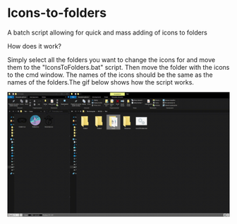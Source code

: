 # Icons-to-folders

A batch script allowing for quick and mass adding of icons to folders

How does it work?

Simply select all the folders you want to change the icons for and move them to the "IconsToFolders.bat" script. Then move the folder with the icons to the cmd window. The names of the icons should be the same as the names of the folders.The gif below shows how the script works.

![](https://github.com/Azornes/Icons-to-folders/blob/main/IconsToFoldersShow.gif)

